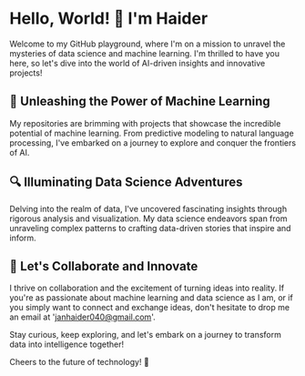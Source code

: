 # Hello, World! 👋 I'm Haider

Welcome to my GitHub playground, where I'm on a mission to unravel the mysteries of data science and machine learning. I'm thrilled to have you here, so let's dive into the world of AI-driven insights and innovative projects!

## 🌟 Unleashing the Power of Machine Learning


My repositories are brimming with projects that showcase the incredible potential of machine learning. From predictive modeling to natural language processing, I've embarked on a journey to explore and conquer the frontiers of AI.

## 🔍 Illuminating Data Science Adventures


Delving into the realm of data, I've uncovered fascinating insights through rigorous analysis and visualization. My data science endeavors span from unraveling complex patterns to crafting data-driven stories that inspire and inform.

## 🚀 Let's Collaborate and Innovate


I thrive on collaboration and the excitement of turning ideas into reality. If you're as passionate about machine learning and data science as I am, or if you simply want to connect and exchange ideas, don't hesitate to drop me an email at 'janhaider040@gmail.com'.

Stay curious, keep exploring, and let's embark on a journey to transform data into intelligence together!

Cheers to the future of technology! 🎉
